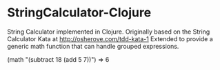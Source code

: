 StringCalculator-Clojure
========================

String Calculator implemented in Clojure.
Originally based on the String Calculator Kata at http://osherove.com/tdd-kata-1
Extended to provide a generic math function that can handle grouped expressions.

(math "(subtract 18 (add 5 7))")
=> 6
